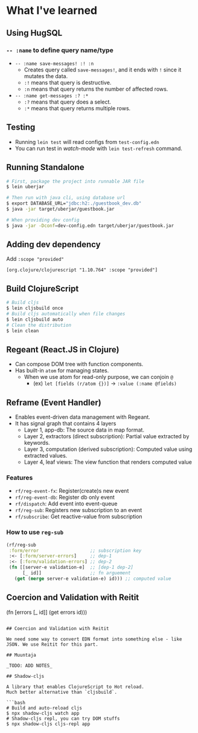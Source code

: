# What I've learned

## Using HugSQL

### `-- :name` to define query name/type

- `-- :name save-messages! :! :n`
  - Creates query called `save-messages!`, and it ends with `!` since it mutates the data.
  - `:!` means that query is destructive.
  - `:n` means that query returns the number of affected rows.
- `-- :name get-messages :? :*`
  - `:?` means that query does a select.
  - `:*` means that query returns multiple rows.

## Testing

- Running `lein test` will read configs from `test-config.edn`
- You can run test in _watch-mode_ with `lein test-refresh` command.

## Running Standalone

```bash
# First, package the project into runnable JAR file
$ lein uberjar

# Then run with java cli, using database url
$ export DATABASE_URL="jdbc:h2:./guestbook_dev.db"
$ java -jar target/uberjar/guestbook.jar

# When providing dev config
$ java -jar -Dconf=dev-config.edn target/uberjar/guestbook.jar
```

## Adding dev dependency

Add `:scope "provided"`

```edn
[org.clojure/clojurescript "1.10.764" :scope "provided"]
```

## Build ClojureScript

```bash
# Build cljs
$ lein cljsbuild once
# Build cljs automatically when file changes
$ lein cljsbuild auto
# Clean the distribution
$ lein clean
```

## Regeant (React.JS in Clojure)

- Can compose DOM tree with function components.
- Has built-in `atom` for managing states.
  - When we use atom for read-only purpose, we can conjoin `@`
    - (ex) `let [fields (r/atom {})]` -> `:value (:name @fields)`

## Reframe (Event Handler)

- Enables event-driven data management with Regeant.
- It has signal graph that contains 4 layers
  - Layer 1, app-db: The source data in map format.
  - Layer 2, extractors (direct subscription): Partial value extracted by keywords.
  - Layer 3, computation (derived subscription): Computed value using extracted values.
  - Layer 4, leaf views: The view function that renders computed value

### Features

- `rf/reg-event-fx`: Register(create)s new event
- `rf/reg-event-db`: Register db only event
- `rf/dispatch`: Add event into event-queue
- `rf/reg-sub`: Registers new subscription to an event
- `rf/subscribe`: Get reactive-value from subscription

### How to use `reg-sub`

```clojure
(rf/reg-sub
 :form/error                   ;; subscription key
 :<- [:form/server-errors]     ;; dep-1
 :<- [:form/validation-errors] ;; dep-2
 (fn [[server-e validation-e]  ;; [dep-1 dep-2]
      [_ id]]                  ;; fn arguement
   (get (merge server-e validation-e) id))) ;; computed value
```

## Coercion and Validation with Reitit

(fn [errors [_ id]]
(get errors id)))

````

## Coercion and Validation with Reitit

We need some way to convert EDN format into something else - like JSON. We use Reitit for this part.

## Muuntaja

_TODO: ADD NOTES_

## Shadow-cljs

A library that enables ClojureScript to Hot reload.
Much better alternative than `cljsbuild`.

```bash
# Build and auto-reload cljs
$ npx shadow-cljs watch app
# Shadow-cljs repl, you can try DOM stuffs
$ npx shadow-cljs cljs-repl app
````
